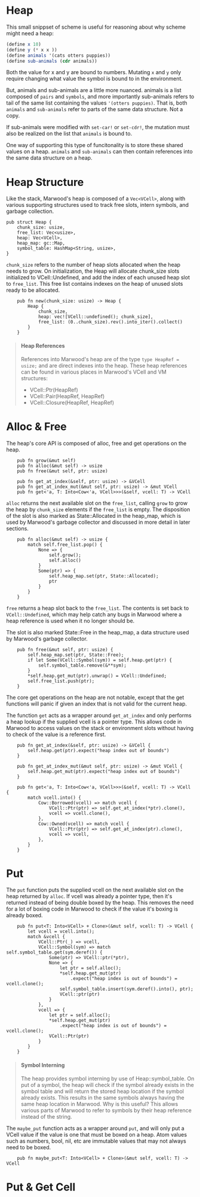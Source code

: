 # Heap

This small snippset of scheme is useful for reasoning about why scheme might need a heap:

```scheme
(define x 10)
(define y (* x x ))
(define animals '(cats otters puppies))
(define sub-animals (cdr animals))
```

Both the value for x and y are bound to numbers. Mutating `x` and `y` only require changing what value the symbol is bound to in the environment.

But, animals and sub-animals are a little more nuanced. animals is a list composed of `pairs` and `symbols`, and more importantly sub-animals refers to tail of the same list containing the values `'(otters puppies)`. That is, both `animals` and `sub-animals` refer to parts of the same data structure. Not a copy.

If sub-animals were modified with `set-car!` or `set-cdr!`, the mutation must also be realized on the list that `animals` is bound to.

One way of supporting this type of funcitonality is to store these shared values on a heap. `animals` and `sub-animals` can then contain references into the same data structure on a heap.

# Heap Structure

Like the stack, Marwood's heap is composed of a `Vec<VCell>`, along with various supporting structures used to track free slots, intern symbols, and garbage collection.

```rust,noplayground
pub struct Heap {
    chunk_size: usize,
    free_list: Vec<usize>,
    heap: Vec<VCell>,
    heap_map: gc::Map,
    symbol_table: HashMap<String, usize>,
}
```

`chunk_size` refers to the number of heap slots allocated when the heap needs to grow. On initialization, the Heap will allocate chunk_size slots initialized to VCell::Undefined, and add the index of each unused heap slot to `free_list`. This free list contains indexes on the heap of unused slots ready to be allocated.

```rust,noplayground
    pub fn new(chunk_size: usize) -> Heap {
        Heap {
            chunk_size,
            heap: vec![VCell::undefined(); chunk_size],
            free_list: (0..chunk_size).rev().into_iter().collect()
        }
    }
```

>#### Heap References
>References into Marwood's heap are of the type `type HeapRef = usize;` and are direct indexes into the heap. These heap references can be found in various places in Marwood's VCell and VM structures:
>* VCell::Ptr(HeapRef)
>* VCell::Pair(HeapRef, HeapRef)
>* VCell::Closure(HeapRef, HeapRef)

# Alloc & Free

The heap's core API is composed of alloc, free and get operations on the heap.

```rust,noplayground
    pub fn grow(&mut self)
    pub fn alloc(&mut self) -> usize
    pub fn free(&mut self, ptr: usize)

    pub fn get_at_index(&self, ptr: usize) -> &VCell
    pub fn get_at_index_mut(&mut self, ptr: usize) -> &mut VCell
    pub fn get<'a, T: Into<Cow<'a, VCell>>>(&self, vcell: T) -> VCell
```

`alloc` returns the next available slot on the `free_list`, calling `grow` to grow the heap by `chunk_size` elements if the `free_list` is empty. The disposition of the slot is also marked as State::Allocated in the heap_map, which is used by Marwood's garbage collector and discussed in more detail in later sections.

```rust,noplayground
    pub fn alloc(&mut self) -> usize {
        match self.free_list.pop() {
            None => {
                self.grow();
                self.alloc()
            }
            Some(ptr) => {
                self.heap_map.set(ptr, State::Allocated);
                ptr
            }
        }
    }
```

`free` returns a heap slot back to the `free_list`. The contents is set back to `VCell::Undefined`, which may help catch any bugs in Marwood where a heap reference is used when it no longer should be. 

The slot is also marked State::Free in the heap_map, a data structure used by Marwood's garbage collector.

```rust,noplayground
    pub fn free(&mut self, ptr: usize) {
        self.heap_map.set(ptr, State::Free);
        if let Some(VCell::Symbol(sym)) = self.heap.get(ptr) {
            self.symbol_table.remove(&**sym);
        }
        *self.heap.get_mut(ptr).unwrap() = VCell::Undefined;
        self.free_list.push(ptr);
    }
```

The core get operations on the heap are not notable, except that the get functions will panic if given an index that is not valid for the current heap. 

The function `get` acts as a wrapper around `get_at_index` and only performs a heap lookup if the supplied vcell is a pointer type. This allows code in Marwood to access values on the stack or environment slots without having to check of the value is a reference first.

```rust,noplayground
    pub fn get_at_index(&self, ptr: usize) -> &VCell {
        self.heap.get(ptr).expect("heap index out of bounds")
    }

    pub fn get_at_index_mut(&mut self, ptr: usize) -> &mut VCell {
        self.heap.get_mut(ptr).expect("heap index out of bounds")
    }

    pub fn get<'a, T: Into<Cow<'a, VCell>>>(&self, vcell: T) -> VCell {
        match vcell.into() {
            Cow::Borrowed(vcell) => match vcell {
                VCell::Ptr(ptr) => self.get_at_index(*ptr).clone(),
                vcell => vcell.clone(),
            },
            Cow::Owned(vcell) => match vcell {
                VCell::Ptr(ptr) => self.get_at_index(ptr).clone(),
                vcell => vcell,
            },
        }
    }
```

# Put

The `put` function puts the supplied vcell on the next available slot on the heap returned by `alloc`. If vcell was already a pointer type, then it's returned instead of being double boxed by the heap. This removes the need for a lot of boxing code in Marwood to check if the value it's boxing is already boxed.

```rust,noplayground
    pub fn put<T: Into<VCell> + Clone>(&mut self, vcell: T) -> VCell {
        let vcell = vcell.into();
        match &vcell {
            VCell::Ptr(_) => vcell,
            VCell::Symbol(sym) => match self.symbol_table.get(sym.deref()) {
                Some(ptr) => VCell::ptr(*ptr),
                None => {
                    let ptr = self.alloc();
                    *self.heap.get_mut(ptr)
                        .expect("heap index is out of bounds") = vcell.clone();
                    self.symbol_table.insert(sym.deref().into(), ptr);
                    VCell::ptr(ptr)
                }
            },
            vcell => {
                let ptr = self.alloc();
                *self.heap.get_mut(ptr)
                    .expect("heap index is out of bounds") = vcell.clone();
                VCell::Ptr(ptr)
            }
        }
    }
```

> #### Symbol Interning
> The heap provides symbol interning by use of Heap::symbol_table. On put of a symbol, the heap will check if the symbol already exists in the symbol table and will return the stored heap location if the symbol already exists.
> This results in the same symbols always having the same heap location in Marwood.
> Why is this useful? This allows various parts of Marwood to refer to symbols by their heap reference instead of the string.

The `maybe_put` function acts as a wrapper around `put`, and will only put a VCell value if the value is one that must be boxed on a heap. Atom values such as numbers, bool, nil, etc are immutable values that may not always need to be boxed.

```rust,noplayground
    pub fn maybe_put<T: Into<VCell> + Clone>(&mut self, vcell: T) -> VCell
```

# Put & Get Cell

